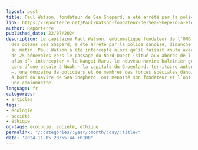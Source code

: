 ```yaml
---
layout: post
title: Paul Watson, fondateur de Sea Sheperd, a été arrêté par la police danoise
link: https://reporterre.net/Paul-Watson-fondateur-de-Sea-Sheperd-a-ete-arrete-par-la-police-danoise
author: Reporterre
published_date: 22/07/2024
description: Le capitaine Paul Watson, emblématique fondateur de l’ONG de défense
  des océans Sea Sheperd, a été arrêté par la police danoise, dimanche 21 juillet
  au matin. Paul Watson a été intercepté alors qu’il faisait route avec son équipage
  de 25 bénévoles vers le passage du Nord-Ouest (situé aux abords de l’océan Arctique)
  afin d’« intercepter » le Kangei Maru, le nouveau navire baleinier géant du Japon.
  Lors d’une escale à Nuuk — la capitale du Groenland, territoire autonome du Danemark
  —, une douzaine de policiers et de membres des forces spéciales danoises sont montés
  à bord du navire de Sea Shepherd, ont menotté son fondateur et l’ont embarqué dans
  une camionnette.
language: fr
categories:
- articles
tags:
- écologie
- société
- éthique
og-tags: écologie, société, éthique
permalink: "/:categories/:year/:month/:day/:title/"
date: '2024-11-05 20:55:44 +0100'
---
```

